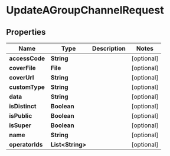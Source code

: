 

# UpdateAGroupChannelRequest


## Properties

| Name | Type | Description | Notes |
|------------ | ------------- | ------------- | -------------|
|**accessCode** | **String** |  |  [optional] |
|**coverFile** | **File** |  |  [optional] |
|**coverUrl** | **String** |  |  [optional] |
|**customType** | **String** |  |  [optional] |
|**data** | **String** |  |  [optional] |
|**isDistinct** | **Boolean** |  |  [optional] |
|**isPublic** | **Boolean** |  |  [optional] |
|**isSuper** | **Boolean** |  |  [optional] |
|**name** | **String** |  |  [optional] |
|**operatorIds** | **List&lt;String&gt;** |  |  [optional] |



